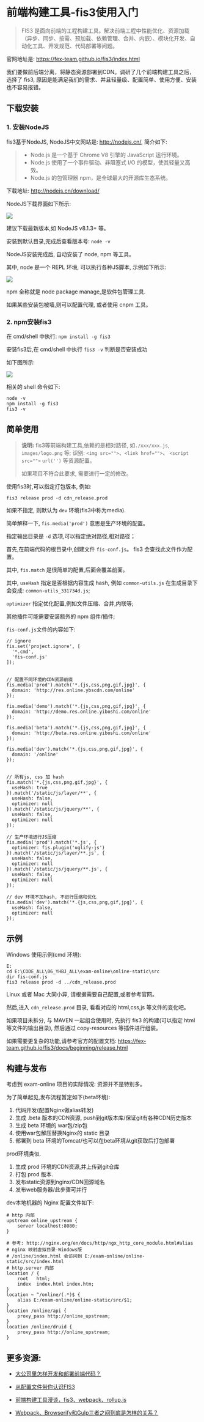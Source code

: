# 前端构建工具-fis3使用入门

> FIS3 是面向前端的工程构建工具。解决前端工程中性能优化、资源加载（异步、同步、按需、预加载、依赖管理、合并、内嵌）、模块化开发、自动化工具、开发规范、代码部署等问题。

官网地址是: <https://fex-team.github.io/fis3/index.html>

我们要做前后端分离，将静态资源部署到CDN。调研了几个前端构建工具之后，选择了 fis3, 原因是能满足我们的需求、并且轻量级、配置简单、使用方便、安装也不容易报错。




## 下载安装

### 1. 安装NodeJS


fis3基于NodeJS, NodeJS中文网站是: <http://nodejs.cn/>, 简介如下:

> * Node.js 是一个基于 Chrome V8 引擎的 JavaScript 运行环境。 
> * Node.js 使用了一个事件驱动、非阻塞式 I/O 的模型，使其轻量又高效。 
> * Node.js 的包管理器 npm，是全球最大的开源库生态系统。

下载地址: <http://nodejs.cn/download/>

NodeJS下载界面如下所示:

![](02_nodejs_download.jpg)


建议下载最新版本,如 NodeJS v8.1.3+ 等。

安装到默认目录,完成后查看版本号: `node -v`


NodeJS安装完成后, 自动安装了 node, npm 等工具。

其中, node 是一个 REPL 环境, 可以执行各种JS脚本, 示例如下所示:

![](03_node_usage.jpg)

npm 全称就是 node package manage,是软件包管理工具.

如果某些安装包被墙,则可以配置代理, 或者使用 cnpm 工具。


### 2. npm安装fis3
  
在 cmd/shell 中执行: `npm install -g fis3`

安装fis3后,在 cmd/shell 中执行 `fis3 -v` 判断是否安装成功


如下图所示:

![](01_npm_v_fis3_v.jpg)

相关的 shell 命令如下:

```
node -v
npm install -g fis3
fis3 -v
```

## 简单使用

> **说明:** fis3等前端构建工具,依赖的是相对路径, 如`./xxx/xxx.js`, `images/logo.png` 等; 识别: `<img src="">`、`<link href="">`、 `<script src="">`  `url('')` 等资源配置。
>
> 如果项目不符合此要求, 需要进行一定的修改。


使用fis3时,可以指定打包版本, 例如:

```
fis3 release prod -d cdn_release.prod
```

如果不指定, 则默认为 `dev` 环境(fis3中称为media).

简单解释一下, `fis.media('prod')` 意思是生产环境的配置。

指定输出目录是 `-d` 选项,可以指定绝对路径,相对路径；



首先,在前端代码的根目录中,创建文件 `fis-conf.js`。 fis3 会查找此文件作为配置。


其中, `fis.match` 是很简单的配置,后面会覆盖前面。

其中, `useHash` 指定是否根据内容生成 hash, 例如 `common-utils.js` 在生成目录下会变成: `common-utils_331734d.js`; 

`optimizer` 指定优化配置,例如文件压缩、合并,内联等; 

其他插件可能需要安装额外的 npm 组件/插件;


`fis-conf.js`文件的内容如下:


```
// ignore
fis.set('project.ignore', [
  '*.cmd',
  'fis-conf.js'
]);


// 配置不同环境的CDN资源前缀
fis.media('prod').match('*.{js,css,png,gif,jpg}', {
  domain: 'http://res.online.ybscdn.com/online'
});

fis.media('demo').match('*.{js,css,png,gif,jpg}', {
  domain: 'http://demo.res.online.yiboshi.com/online'
});

fis.media('beta').match('*.{js,css,png,gif,jpg}', {
  domain: 'http://beta.res.online.yiboshi.com/online'
});

fis.media('dev').match('*.{js,css,png,gif,jpg}', {
  domain: '/online'
});


// 所有js, css 加 hash
fis.match('*.{js,css,png,gif,jpg}', {
  useHash: true
}).match('/static/js/layer/**', {
  useHash: false,
  optimizer: null
}).match('/static/js/jquery/**', {
  useHash: false,
  optimizer: null
});

// 生产环境进行JS压缩
fis.media('prod').match('*.js', {
  optimizer: fis.plugin('uglify-js')
}).match('/static/js/layer/**.js', {
  useHash: false,
  optimizer: null
}).match('/static/js/jquery/**.js', {
  useHash: false,
  optimizer: null
});

// dev 环境不加hash, 不进行压缩和优化
fis.media('dev').match('*.{js,css,png,gif,jpg}', {
  useHash: false,
  optimizer: null
});

```



## 示例

Windows 使用示例(cmd 环境):

```
E:
cd E:\CODE_ALL\06_YHBJ_ALL\exam-online\online-static\src
dir fis-conf.js
fis3 release prod -d ../cdn_release.prod
```

Linux 或者 Mac 大同小异, 请根据需要自己配置,或者参考官网。



然后,进入 `cdn_release.prod` 目录, 看看对应的 html,css,js 等文件的变化吧。

如果项目未拆分, 与 MAVEN 一起组合使用时, 先执行 fis3 的构建(可以指定 html 等文件的输出目录), 然后通过 copy-resources 等插件进行组装。 


如果需要更复杂的功能,请参考官方的配置文档: <https://fex-team.github.io/fis3/docs/beginning/release.html>


## 构建与发布

考虑到 exam-online 项目的实际情况: 资源并不是特别多。

为了简单起见,发布流程暂定如下(beta环境):

1. 代码开发(配置Nginx做alias转发)
2. 生成 .beta 版本的CDN资源, push到git版本库/保证git有各种CDN历史版本
3. 生成 beta 环境的 war包/zip包
4. 使用war包解压替换Nginx的 static 目录
5. 部署到 beta 环境的Tomcat/也可以在beta环境从git获取后打包部署


prod环境类似.

1. 生成 prod 环境的CDN资源,并上传到git仓库
2. 打包 prod 版本.
3. 发布static资源到nginx/CDN回源域名
4. 发布web服务器/此步骤可并行



dev本地机器的 Nginx 配置文件如下:



```
# http 内部
upstream online_upstream {
    server localhost:8080;
}

# 参考: http://nginx.org/en/docs/http/ngx_http_core_module.html#alias
# nginx 映射虚拟目录-Windows版
# /online/index.html 会访问到 E:/exam-online/online-static/src/index.html
# http.server 内部
location / {
    root   html;
    index  index.html index.htm;
}
location ~ ^/online/(.*)$ {
    alias E:/exam-online/online-static/src/$1;
}
location /online/api {
    proxy_pass http://online_upstream;
}
location /online/druid {
    proxy_pass http://online_upstream;
}

```


## 更多资源:

* [大公司里怎样开发和部署前端代码？](https://www.zhihu.com/question/20790576/answer/32602154)

* [从配置文件带你认识FIS3](http://www.jianshu.com/p/1bbd5fa05a86)

* [前端构建工具漫谈，fis3、webpack、rollup.js](https://zhuanlan.zhihu.com/p/20933749)

* [Webpack、Browserify和Gulp三者之间到底是怎样的关系？](https://www.zhihu.com/question/37020798)

